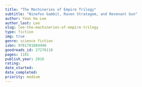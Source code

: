 ```yaml
---
title: "The Machineries of Empire Trilogy"
subtitle: "Ninefox Gambit, Raven Stratagem, and Revenant Gun"
author: Yoon Ha Lee
author_last: Lee
slug: lee-the-machineries-of-empire-trilogy
type: fiction
img: true
genre: science fiction
isbn: 9781781084496
goodreads_id: 27276118
pages: 1101
publish_year: 2016
rating: 
date_started:
date_completed:
priority: medium
---
```

